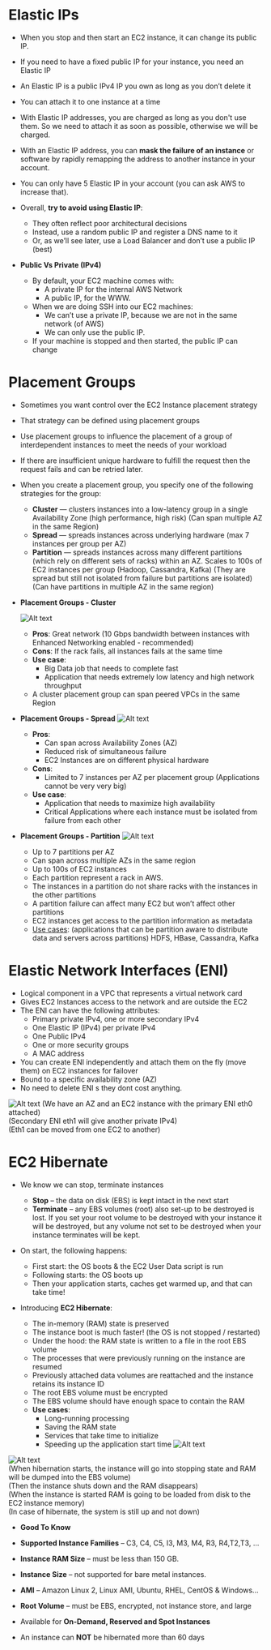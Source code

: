 # Elastic IPs

- When you stop and then start an EC2 instance, it can change its public IP.
- If you need to have a fixed public IP for your instance, you need an Elastic IP
- An Elastic IP is a public IPv4 IP you own as long as you don’t delete it
- You can attach it to one instance at a time
- With Elastic IP addresses, you are charged as long as you don't use them. So we need to attach it as soon as possible, otherwise we will be charged.
-  With an Elastic IP address, you can **mask the failure of an instance** or software by rapidly remapping the address to another instance in your account.
- You can only have 5 Elastic IP in your account (you can ask AWS to increase that).
- Overall, **try to avoid using Elastic IP**:
    - They often reflect poor architectural decisions
    - Instead, use a random public IP and register a DNS name to it
    - Or, as we’ll see later, use a Load Balancer and don’t use a public IP (best)

- **Public Vs Private (IPv4)**

    - By default, your EC2 machine comes with:
        - A private IP for the internal AWS Network
        - A public IP, for the WWW.
    - When we are doing SSH into our EC2 machines:
        - We can’t use a private IP, because we are not in the same network (of AWS)
        - We can only use the public IP.
    - If your machine is stopped and then started, the public IP can change

# Placement Groups

- Sometimes you want control over the EC2 Instance placement strategy
- That strategy can be defined using placement groups
- Use placement groups to influence the placement of a group of interdependent instances to meet the needs of your workload
- If there are insufficient unique hardware to fulfill the request then the request fails and can be retried later.
- When you create a placement group, you specify one of the following strategies for the group:
    - **Cluster** — clusters instances into a low-latency group in a single Availability Zone (high performance, high risk) (Can span multiple AZ in the same Region)
    - **Spread** — spreads instances across underlying hardware (max 7 instances per group per AZ)
    - **Partition** — spreads instances across many different partitions (which rely on different sets of racks) within an AZ. Scales to 100s of EC2 instances per group (Hadoop, Cassandra, Kafka) (They are spread but still not isolated from failure but partitions are isolated) (Can have partitions in multiple AZ in the same region)

- **Placement Groups - Cluster**

    ![Alt text](images/PlacementGroup1.png)
    - **Pros**: Great network (10 Gbps bandwidth between instances with Enhanced Networking enabled - recommended)
    - **Cons**: If the rack fails, all instances fails at the same time
    - **Use case**:
        - Big Data job that needs to complete fast
        - Application that needs extremely low latency and high network throughput
    - A cluster placement group can span peered VPCs in the same Region

- **Placement Groups - Spread**
    ![Alt text](images/PlacementGroup2.png)
    - **Pros**:
        - Can span across Availability Zones (AZ)
        - Reduced risk of simultaneous failure
        - EC2 Instances are on different physical hardware
    - **Cons**:
        - Limited to 7 instances per AZ per placement group (Applications cannot be very very big)
    - **Use case**:
        - Application that needs to maximize high availability
        - Critical Applications where each instance must be isolated from failure from each other

- **Placement Groups - Partition**
    ![Alt text](images/PlacementGroup3.png)
    - Up to 7 partitions per AZ
    - Can span across multiple AZs in the same region
    - Up to 100s of EC2 instances
    - Each partition represent a rack in AWS.
    - The instances in a partition do not share racks with the instances in the other partitions
    - A partition failure can affect many EC2 but won’t affect other partitions
    - EC2 instances get access to the partition information as metadata
    - <u>Use cases</u>: (applications that can be partition aware to distribute data and servers across partitions) HDFS, HBase, Cassandra, Kafka  

# Elastic Network Interfaces (ENI)
- Logical component in a VPC that represents a virtual network card
- Gives EC2 Instances access to the network and are outside the EC2
- The ENI can have the following attributes:
	- Primary private IPv4, one or more secondary IPv4
	- One Elastic IP (IPv4) per private IPv4
	- One Public IPv4
	- One or more security groups
	- A MAC address
- You can create ENI independently and attach them on the fly (move them) on EC2 instances for failover
- Bound to a specific availability zone (AZ)
- No need to delete ENI s they dont cost anything.

![Alt text](images/ENI.png)
(We have an AZ and an EC2 instance with the primary ENI eth0 attached)  
(Secondary ENI eth1 will give another private IPv4)  
(Eth1 can be moved from one EC2 to another)  

# EC2 Hibernate
- We know we can stop, terminate instances
	- **Stop** – the data on disk (EBS) is kept intact in the next start
	- **Terminate** – any EBS volumes (root) also set-up to be destroyed is lost. If you set your root volume to be destroyed with your instance it will be destroyed, but any volume not set to be destroyed when your instance terminates will be kept.
    
- On start, the following happens:
	- First start: the OS boots & the EC2 User Data script is run
	- Following starts: the OS boots up
	- Then your application starts, caches get warmed up, and that can take time!
- Introducing **EC2 Hibernate**:
	- The in-memory (RAM) state is preserved
	- The instance boot is much faster! (the OS is not stopped / restarted)
	- Under the hood: the RAM state is written to a file in the root EBS volume
    - The processes that were previously running on the instance are resumed
    - Previously attached data volumes are reattached and the instance retains its instance ID
	- The root EBS volume must be encrypted
    - The EBS volume should have enough space to contain the RAM
	- **Use cases**:
		- Long-running processing
		- Saving the RAM state
		- Services that take time to initialize
        - Speeding up the application start time
    ![Alt text](images/Hibernate1.png)

![Alt text](images/Hibernate.png)  
(When hibernation starts, the instance will go into stopping state and RAM will be dumped into the EBS volume)  
(Then the instance shuts down and the RAM disappears)  
(When the instance is started RAM is going to be loaded from disk to the EC2 instance memory)  
(In case of hibernate, the system is still up and not down)  

- **Good To Know**

- **Supported Instance Families** – C3, C4, C5, I3, M3, M4, R3, R4,T2,T3, ...
- **Instance RAM Size** – must be less than 150 GB.
- **Instance Size** – not supported for bare metal instances.
- **AMI** – Amazon Linux 2, Linux AMI, Ubuntu, RHEL, CentOS & Windows... 
- **Root Volume** – must be EBS, encrypted, not instance store, and large
- Available for **On-Demand, Reserved and Spot Instances**
- An instance can **NOT** be hibernated more than 60 days